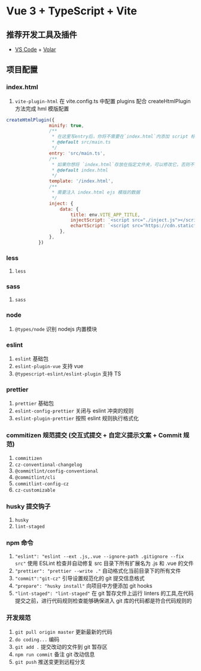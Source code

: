 # Vue 3 + TypeScript + Vite

## 推荐开发工具及插件

-   [VS Code](https://code.visualstudio.com/) + [Volar](https://marketplace.visualstudio.com/items?itemName=Vue.volar)

## 项目配置

### index.html

1. `vite-plugin-html` 在 vite.config.ts 中配置 plugins 配合 createHtmlPlugin 方法完成 hml 模版配置

```js
createHtmlPlugin({
                minify: true,
                /**
                 * 在这里写entry后，你将不需要在`index.html`内添加 script 标签，原有标签需要删除
                 * @default src/main.ts
                 */
                entry: 'src/main.ts',
                /**
                 * 如果你想将 `index.html`存放在指定文件夹，可以修改它，否则不需要配置
                 * @default index.html
                 */
                template: '/index.html',
                /**
                 * 需要注入 index.html ejs 模版的数据
                 */
                inject: {
                    data: {
                        title: env.VITE_APP_TITLE,
                        injectScript: `<script src="./inject.js"></script>`,
                        echartScript: `<script src="https://cdn.staticfile.org/echarts/4.3.0/echarts.min.js"></script>`,
                    },
                },
            })
```

### less

1. `less`

### sass

1. `sass`

### node

1. `@types/node` 识别 nodejs 内置模块

### eslint

1. `eslint` 基础包
2. `eslint-plugin-vue` 支持 vue
3. `@typescript-eslint/eslint-plugin` 支持 TS

### prettier

1. `prettier` 基础包
2. `eslint-config-prettier` 关闭与 eslint 冲突的规则
3. `eslint-plugin-prettier` 按照 eslint 规则执行格式化

### commitizen 规范提交 (交互式提交 + 自定义提示文案 + Commit 规范)

1. `commitizen`
2. `cz-conventional-changelog`
3. `@commitlint/config-conventional`
4. `@commitlint/cli`
5. `commitlint-config-cz`
6. `cz-customizable`

### husky 提交钩子

1. `husky`
2. `lint-staged`

### npm 命令

1. `"eslint": "eslint --ext .js,.vue --ignore-path .gitignore --fix src"` 使用 ESLint 检查并自动修复 src 目录下所有扩展名为 .js 和 .vue 的文件
2. `"prettier": "prettier --write ."` 自动格式化当前目录下的所有文件
3. `"commit":"git-cz"` 引导设置规范化的 git 提交信息格式
4. `"prepare": "husky install"` 向项目中方便添加 git hooks
5. `"lint-staged": "lint-staged"` 在 git 暂存文件上运行 linters 的工具,在代码提交之前，进行代码规则检查能够确保进入 git 库的代码都是符合代码规则的

### 开发规范

1. `git pull origin master` 更新最新的代码
2. `do coding...` 编码
3. `git add .` 提交改动的文件到 git 暂存区
4. `npm run commit` 备注 git 改动信息
5. `git push` 推送变更到远程分支
